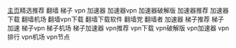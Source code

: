 [主页](https://github.com/wangzai69/fanqiang)精选推荐 翻墙 梯子 vpn 加速器 加速器vpn 加速器破解版 加速器推荐 加速器下载 翻墙机场 翻墙vpn下载 翻墙下载软件 翻墙党 翻墙者 加速器 梯子推荐 梯子加速 梯子vpn 梯子机场 梯子加速器 vpn推荐 vpn下载 vpn破解版 vpn加速器 vpn排行 vpn机场 vpn节点
